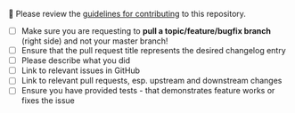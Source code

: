 <!-- Please describe your pull request here. -->

🚨 Please review the [guidelines for contributing](../blob/master/docs/CONTRIBUTING.md) to this repository.

- [ ] Make sure you are requesting to **pull a topic/feature/bugfix branch** (right side) and not your master branch!
- [ ] Ensure that the pull request title represents the desired changelog entry
- [ ] Please describe what you did
- [ ] Link to relevant issues in GitHub 
- [ ] Link to relevant pull requests, esp. upstream and downstream changes
- [ ] Ensure you have provided tests - that demonstrates feature works or fixes the issue

<!--
Put an `x` into the [ ] to show you have filled the information
-->
